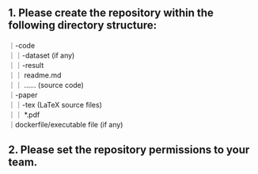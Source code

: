 ## 1. Please create the repository within the following directory structure:
   
｜-code  
｜｜-dataset (if any)  
｜｜-result  
｜｜ readme.md   
｜｜ ...... (source code)  
｜-paper  
｜｜-tex (LaTeX source files)  
｜｜ *.pdf  
｜dockerfile/executable file (if any)  

## 2. Please set the repository permissions to your team.
